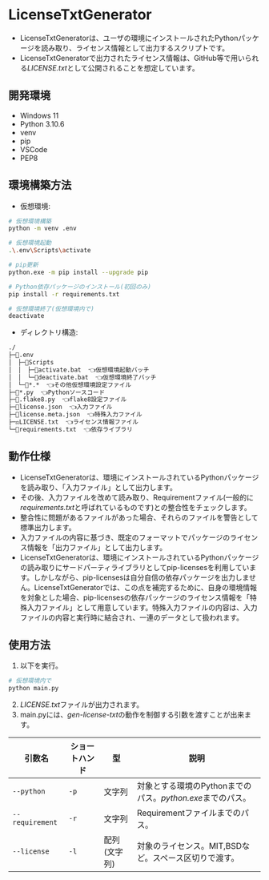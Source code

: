 # LicenseTxtGenerator

- LicenseTxtGeneratorは、ユーザの環境にインストールされたPythonパッケージを読み取り、ライセンス情報として出力するスクリプトです。
- LicenseTxtGeneratorで出力されたライセンス情報は、GitHub等で用いられる*LICENSE.txt*として公開されることを想定しています。

## 開発環境

- Windows 11
- Python 3.10.6
- venv
- pip
- VSCode
- PEP8

## 環境構築方法

- 仮想環境:

```sh
# 仮想環境構築
python -m venv .env

# 仮想環境起動
.\.env\Scripts\activate

# pip更新
python.exe -m pip install --upgrade pip

# Python依存パッケージのインストール(初回のみ)
pip install -r requirements.txt

# 仮想環境終了(仮想環境内で)
deactivate
```

- ディレクトリ構造:

```txt
./
├─📁.env
│　├─📁Scripts
│　│　├─📄activate.bat  👈仮想環境起動バッチ
│　│　└─📄deactivate.bat  👈仮想環境終了バッチ
│　└─📄*.*  👈その他仮想環境設定ファイル
├─🐍*.py  👈Pythonソースコード
├─📄.flake8.py  👈flake8設定ファイル
├─📄license.json  👈入力ファイル
├─📄license.meta.json  👈特殊入力ファイル
├─⚖LICENSE.txt  👈ライセンス情報ファイル
└─📄requirements.txt  👈依存ライブラリ
```

## 動作仕様

- LicenseTxtGeneratorは、環境にインストールされているPythonパッケージを読み取り、「入力ファイル」として出力します。
- その後、入力ファイルを改めて読み取り、Requirementファイル(一般的に*requirements.txt*と呼ばれているものです)との整合性をチェックします。
- 整合性に問題があるファイルがあった場合、それらのファイルを警告として標準出力します。
- 入力ファイルの内容に基づき、既定のフォーマットでパッケージのライセンス情報を「出力ファイル」として出力します。
- LicenseTxtGeneratorは、環境にインストールされているPythonパッケージの読み取りにサードパーティライブラリとしてpip-licensesを利用しています。しかしながら、pip-licensesは自分自信の依存パッケージを出力しません。LicenseTxtGeneratorでは、この点を補完するために、自身の環境情報を対象とした場合、pip-licensesの依存パッケージのライセンス情報を「特殊入力ファイル」として用意しています。特殊入力ファイルの内容は、入力ファイルの内容と実行時に結合され、一連のデータとして扱われます。

## 使用方法

1. 以下を実行。

```sh
# 仮想環境内で
python main.py
```

2. *LICENSE.txt*ファイルが出力されます。
3. main.pyには、*gen-license-txt*の動作を制御する引数を渡すことが出来ます。

| 引数名 | ショートハンド | 型 | 説明 |
| -- | -- | -- | -- |
| `--python` | `-p` | 文字列 | 対象とする環境のPythonまでのパス。*python.exe*までのパス。 | 
| `--requirement` | `-r` | 文字列 | Requirementファイルまでのパス。 |
| `--license` | `-l` | 配列(文字列) | 対象のライセンス。MIT,BSDなど。スペース区切りで渡す。 |
